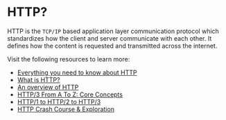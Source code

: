 # HTTP?

HTTP is the `TCP/IP` based application layer communication protocol which standardizes how the client and server communicate with each other. It defines how the content is requested and transmitted across the internet.

Visit the following resources to learn more:

- [Everything you need to know about HTTP](https://cs.fyi/guide/http-in-depth)
- [What is HTTP?](https://www.cloudflare.com/en-gb/learning/ddos/glossary/hypertext-transfer-protocol-http/)
- [An overview of HTTP](https://developer.mozilla.org/en-US/docs/Web/HTTP/Overview)
- [HTTP/3 From A To Z: Core Concepts](https://www.smashingmagazine.com/2021/08/http3-core-concepts-part1/)
- [HTTP/1 to HTTP/2 to HTTP/3](https://www.youtube.com/watch?v=a-sBfyiXysI)
- [HTTP Crash Course & Exploration](https://www.youtube.com/watch?v=iYM2zFP3Zn0)
